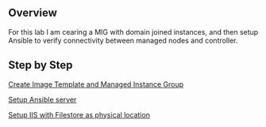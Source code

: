 ##  Overview

For this lab I am cearing a MIG with domain joined instances, and then setup Ansible to verify connectivity between managed nodes and controller.

##  Step by Step

[Create Image Template and Managed Instance Group](./MIG-setup.md)

[Setup Ansible server](./server-setup.md)

[Setup IIS with Filestore as physical location](./iis-file-store.md)